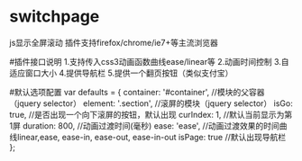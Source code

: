 # switchpage
js显示全屏滚动
插件支持firefox/chrome/ie7+等主流浏览器

#插件接口说明
1.支持传入css3动画函数曲线ease/linear等
2.动画时间控制
3.自适应窗口大小
4.提供导航栏
5.提供一个翻页按钮（类似支付宝）


#默认选项配置
var defaults = {
		container: '#container', //模块的父容器（jquery selector）
		element: '.section', //滚屏的模块（jquery selector）
		isGo: true, //是否出现一个向下滚屏的按钮，默认出现
		curIndex: 1, //默认当前显示为第1屏
		duration: 800, //动画过渡时间(毫秒)
		ease: 'ease', //动画过渡效果的时间曲线linear,ease, ease-in, ease-out, ease-in-out
		isPage: true //默认出现导航栏
	};
